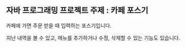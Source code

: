 ## 자바 프로그래밍 프로젝트 주제 : 카페 포스기

카페에 가면 주문 받을 때 입력하는 포스기입니다. 

지난 내역을 볼 수 있고, 메뉴를 추가하거나 수정, 삭제할 수 있는 기능도 있습니다.
